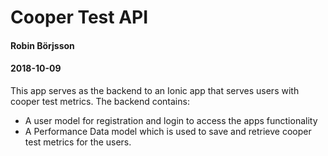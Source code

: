 # Cooper Test API
#### Robin Börjsson
#### 2018-10-09

This app serves as the backend to an Ionic app that serves users with cooper test metrics. The backend contains:
- A user model for registration and login to access the apps functionality
- A Performance Data model which is used to save and retrieve cooper test metrics for the users.